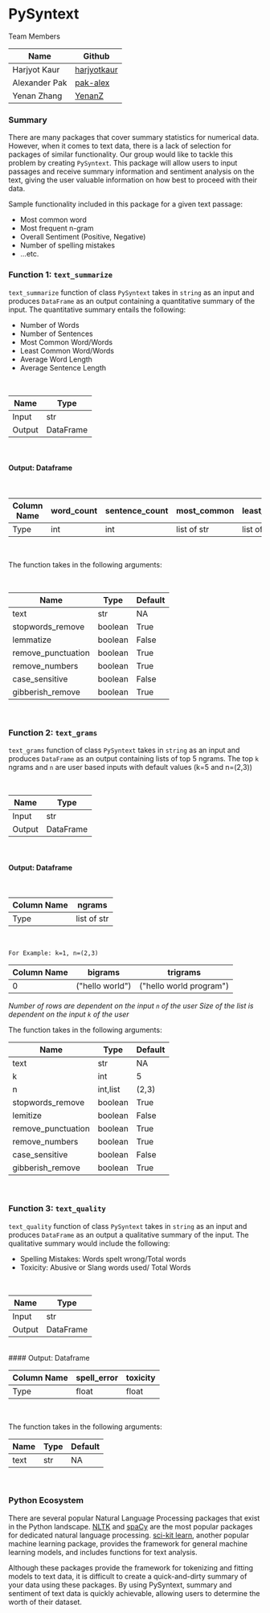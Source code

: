 # PySyntext

Team Members

|Name | Github |
|---|---|
| Harjyot Kaur |[harjyotkaur](https://github.com/HarjyotKaur)  |
| Alexander Pak | [pak-alex](https://github.com/pak-alex) |
| Yenan Zhang |[YenanZ](https://github.com/YenanZ)  |

### Summary

There are many packages that cover summary statistics for numerical data. However, when it comes to text data, there is a lack of selection for packages of similar functionality. Our group would like to tackle this problem by creating `PySyntext`. This package will allow users to input passages and receive summary information and sentiment analysis on the text, giving the user valuable information on how best to proceed with their data.

Sample functionality included in this package for a given text passage:

* Most common word
* Most frequent n-gram
* Overall Sentiment (Positive, Negative)
* Number of spelling mistakes
* ...etc.


### Function 1: `text_summarize`

`text_summarize` function of class `PySyntext` takes in `string` as an input and produces `DataFrame` as an output containing a quantitative summary of the input. The quantitative summary entails the following:

- Number of Words
- Number of Sentences
- Most Common Word/Words
- Least Common Word/Words
- Average Word Length
- Average Sentence Length

<br>

| Name | Type |
|---|---|
| Input | str |
| Output | DataFrame |

<br>

#### Output: Dataframe
<br>

| Column Name | word_count | sentence_count | most_common|least_common | avg_word_len |avg_sentence_len|
|---|---|---|---|---|---|---|
|Type| int |int | list of str |list of str | int | int |

<br>

The function takes in the following arguments:

<br>

| Name | Type | Default|
|---|---|---|
| text | str | NA |  
| stopwords_remove | boolean | True |
| lemmatize | boolean | False |
| remove_punctuation | boolean | True |
| remove_numbers |  boolean | True |
| case_sensitive |  boolean | False |
| gibberish_remove |  boolean | True  |

<br>

### Function 2: `text_grams`

`text_grams` function of class `PySyntext` takes in `string` as an input and produces `DataFrame` as an output containing lists of top 5 ngrams. The top `k` ngrams and `n` are user based inputs with default values (k=5 and n=(2,3))

<br>

| Name | Type |
|---|---|
| Input | str |
| Output | DataFrame |

<br>

#### Output: Dataframe
<br>

| Column Name | ngrams |
|---|---|
|Type| list of str |

<br>

`For Example: k=1, n=(2,3)`

| Column Name | bigrams | trigrams |
|---|---|---|
|0| ("hello world") | ("hello world program")

*Number of rows are dependent on the input  `n` of the user*
*Size of the list is dependent on the input `k` of the user*

The function takes in the following arguments:
<br>

| Name | Type | Default|
|---|---|---|
| text | str | NA |
| k | int | 5 |
| n | int,list | (2,3) |
| stopwords_remove | boolean | True |
| lemitize | boolean | False |
| remove_punctuation | boolean | True |
| remove_numbers |  boolean | True |
| case_sensitive |  boolean | False |
| gibberish_remove |  boolean | True  |

<br>

### Function 3: `text_quality`

`text_quality` function of class `PySyntext` takes in `string` as an input and produces `DataFrame` as an output a qualitative summary of the input. The qualitative summary would include the following:

- Spelling Mistakes: Words spelt wrong/Total words
- Toxicity: Abusive or Slang words used/ Total Words
<br>

| Name | Type |
|---|---|
| Input | str |
| Output | DataFrame |

<br>
#### Output: Dataframe
<br>

|Column Name| spell_error | toxicity |
|---|---|---|
| Type| float | float |

<br>

The function takes in the following arguments:
<br>

| Name | Type | Default|
|---|---|---|
| text | str | NA |

<br>

### Python Ecosystem

There are several popular Natural Language Processing packages that exist in the Python landscape. [NLTK](https://www.nltk.org/) and [spaCy](https://spacy.io/) are the most popular packages for dedicated natural language processing. [sci-kit learn](https://scikit-learn.org/stable/), another popular machine learning package, provides the framework for general machine learning models, and includes functions for text analysis.

Although these packages provide the framework for tokenizing and fitting models to text data, it is difficult to create a quick-and-dirty summary of your data using these packages. By using PySyntext, summary and sentiment of text data is quickly achievable, allowing users to determine the worth of their dataset.
